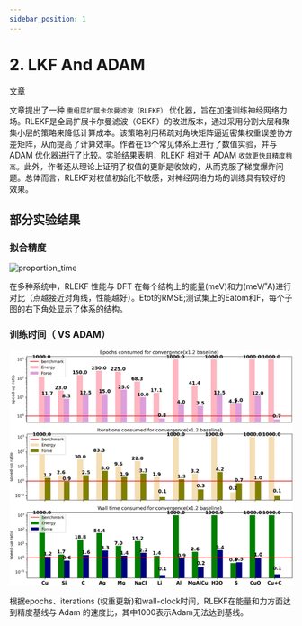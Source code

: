 ```yaml
---
sidebar_position: 1
---
```


# 2. LKF And ADAM

[文章](https://arxiv.org/abs/2212.06989)

文章提出了一种 `重组层扩展卡尔曼滤波（RLEKF）` 优化器，旨在加速训练神经网络力场。RLEKF是全局扩展卡尔曼滤波（GEKF）的改进版本，通过采用分割大层和聚集小层的策略来降低计算成本。该策略利用稀疏对角块矩阵逼近密集权重误差协方差矩阵，从而提高了计算效率。作者在`13`个常见体系上进行了数值实验，并与 ADAM 优化器进行了比较。实验结果表明，RLEKF 相对于 ADAM `收敛更快且精度稍高`。此外，作者还从理论上证明了权值的更新是收敛的，从而克服了梯度爆炸问题。总体而言，RLEKF对权值初始化不敏感，对神经网络力场的训练具有较好的效果。

## 部分实验结果

### 拟合精度
![proportion_time](./pictures/exp_2_e_loss.png)

在多种系统中，RLEKF 性能与 DFT 在每个结构上的能量(meV)和力(meV/˚A)进行对比（点越接近对角线，性能越好）。Etot的RMSE;测试集上的Eatom和F，每个子图的右下角处显示了体系的结构。


### 训练时间（ VS ADAM）
![proportion_time](./pictures/exp_2_times.png)

根据epochs、iterations (权重更新)和wall-clock时间，RLEKF在能量和力方面达到精度基线与 Adam 的速度比，其中1000表示Adam无法达到基线。

